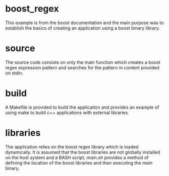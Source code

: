 # boost_regex

This example is from the boost documentation and the main purpose was to establish
the basics of creating an application using a boost binary library.


# source

The source code consists on only the main function which creates a boost regex expression
pattern and searches for the pattern in content provided on stdin.


# build

A Makefile is provided to build the application and provides an example of using make
to build c++ applications with external libraries.


# libraries

The application relies on the boost regex library which is loaded dynamically. It is
assumed that the boost libraries are not globally installed on the host system and a
BASH script, *main.sh* provides a method of defining the location of the boost libraries
and then executing the main binary.
